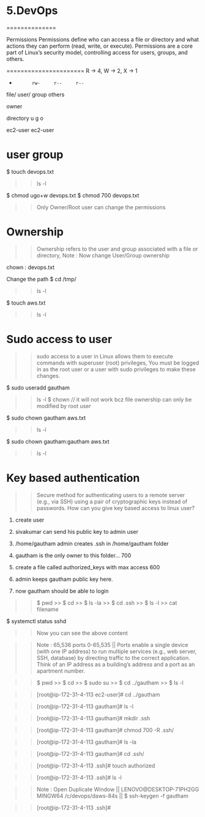 # 5.DevOps
==============

Permissions
Permissions define who can access a file or directory and what actions they can perform (read, write, or execute). 
Permissions are a core part of Linux’s security model, controlling access for users, groups, and others.

======================
R -> 4,    W -> 2,   X -> 1

-			rw-		r--		r--

file/		user/   group	others

owner

directory     u       g       o

ec2-user   ec2-user

user		   group
======================

$ touch devops.txt
>> ls -l

$ chmod ugo+w devops.txt
$ chmod 700 devops.txt

>> Only Owner/Root user can change the permissions

Ownership
===========
>> Ownership refers to the user and group associated with a file or directory, Note : Now change User/Group ownership 

chown <user>:<group> devops.txt

Change the path
$ cd /tmp/
>> ls -l

$ touch aws.txt
>> ls -l            

Sudo access to user
===================
>> sudo access to a user in Linux allows them to execute commands with superuser (root) privileges,  You must be logged in as the root user or a user with sudo privileges to make these changes.

$ sudo useradd gautham
>> ls -l
$ chown  // it will not work bcz file ownership can only be modified by root user

$ sudo chown gautham aws.txt
>> ls -l

$ sudo chown gautham:gautham aws.txt  
>> ls -l

Key based authentication
========================
>> Secure method for authenticating users to a remote server (e.g., via SSH) using a pair of cryptographic keys instead of passwords.
>> How can you give key based access to linux user?


1. create user
2. sivakumar can send his public key to admin user

3. /home/gautham admin creates .ssh in /home/gautham folder
4. gautham is the only owner to this folder... 700

5. create a file called authorized_keys with max access 600
6. admin keeps gautham public key here.
7. now gautham should be able to login

>> $ pwd  >> $ cd  >> $ ls -la  >> $ cd .ssh  >> $ ls -l  >> cat filename

$ systemctl status sshd
>> Now you can see the above content 

>> Note : 65,536 ports 0-65,535  || Ports enable a single device (with one IP address) to run multiple services (e.g., web server, SSH, database) by directing traffic to the correct application.
Think of an IP address as a building’s address and a port as an apartment number.

>> $ pwd   >> $ cd   >> $ sudo su   >> $ cd ../gautham   >> $ ls -l

>> [root@ip-172-31-4-113 ec2-user]# cd ../gautham

>> [root@ip-172-31-4-113 gautham]# ls -l

>> [root@ip-172-31-4-113 gautham]# mkdir .ssh

>> [root@ip-172-31-4-113 gautham]# chmod 700 -R .ssh/

>> [root@ip-172-31-4-113 gautham]# ls -la

>> [root@ip-172-31-4-113 gautham]# cd .ssh/

>> [root@ip-172-31-4-113 .ssh]# touch authorized

>> [root@ip-172-31-4-113 .ssh]# ls -l

>> Note : Open Duplicate Window  ||  LENOVO@DESKTOP-71PH2GG MINGW64 /c/devops/daws-84s || $ ssh-keygen -f gautham

>> [root@ip-172-31-4-113 .ssh]#                    































